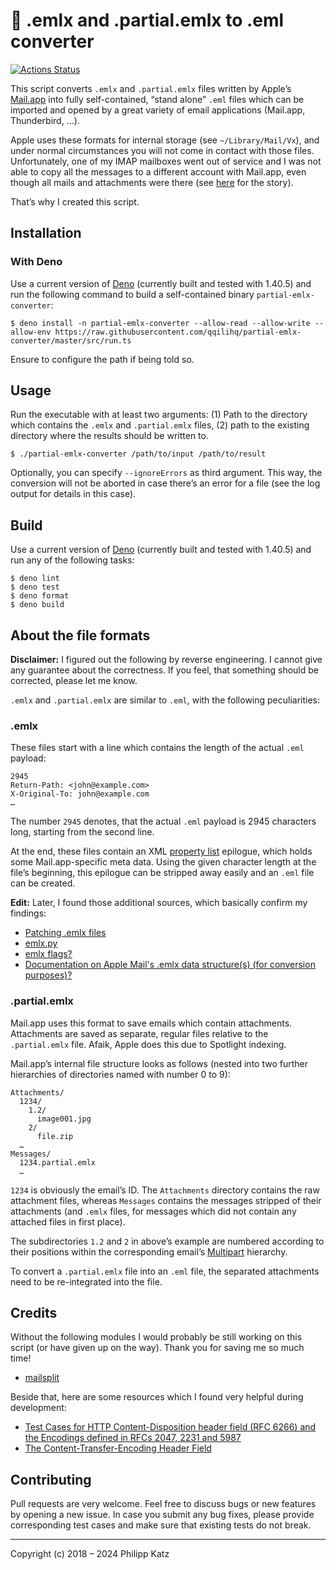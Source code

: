 # 📧 .emlx and .partial.emlx to .eml converter

[![Actions Status](https://github.com/qqilihq/partial-emlx-converter/workflows/CI/badge.svg)](https://github.com/qqilihq/partial-emlx-converter/actions)

<!-- [![codecov](https://codecov.io/gh/qqilihq/partial-emlx-converter/branch/master/graph/badge.svg)](https://codecov.io/gh/qqilihq/partial-emlx-converter)
[![npm version](https://badge.fury.io/js/partial-emlx-converter.svg)](https://badge.fury.io/js/partial-emlx-converter) -->

This script converts `.emlx` and `.partial.emlx` files written by Apple’s
[Mail.app](https://en.wikipedia.org/wiki/Mail_(Apple)) into fully self-contained, “stand alone” `.eml` files which can
be imported and opened by a great variety of email applications (Mail.app, Thunderbird, …).

Apple uses these formats for internal storage (see `~/Library/Mail/Vx`), and under normal circumstances you will not
come in contact with those files. Unfortunately, one of my IMAP mailboxes went out of service and I was not able to copy
all the messages to a different account with Mail.app, even though all mails and attachments were there (see
[here](https://apple.stackexchange.com/questions/312942/recovering-emails-from-defunct-imap-account) for the story).

That’s why I created this script.

## Installation

<!-- ### With Homebrew

This is the easiest way if you’re not familiar with Deno. Install the script and all dependencies with
[Homebrew](https://brew.sh):

```shell
$ brew install qqilihq/partial-emlx-converter/partial-emlx-converter
```

I would like to make this script available in the Homebrew core repository as well, but for this the project needs more
⭐️ and 🍴 — please help! -->

### With Deno

Use a current version of [Deno](https://deno.com) (currently built and tested with 1.40.5) and run the following command
to build a self-contained binary `partial-emlx-converter`:

```shell
$ deno install -n partial-emlx-converter --allow-read --allow-write --allow-env https://raw.githubusercontent.com/qqilihq/partial-emlx-converter/master/src/run.ts
```

Ensure to configure the path if being told so.

## Usage

Run the executable with at least two arguments: (1) Path to the directory which contains the `.emlx` and `.partial.emlx`
files, (2) path to the existing directory where the results should be written to.

```shell
$ ./partial-emlx-converter /path/to/input /path/to/result
```

Optionally, you can specify `--ignoreErrors` as third argument. This way, the conversion will not be aborted in case
there’s an error for a file (see the log output for details in this case).

## Build

Use a current version of [Deno](https://deno.com) (currently built and tested with 1.40.5) and run any of the following
tasks:

```shell
$ deno lint
$ deno test
$ deno format
$ deno build
```

<!-- ## Releasing

TODO - figure out how to update the [Homebrew formula]((https://github.com/qqilihq/homebrew-partial-emlx-converter)) to
make use of the binary. -->

## About the file formats

**Disclaimer:** I figured out the following by reverse engineering. I cannot give any guarantee about the correctness.
If you feel, that something should be corrected, please let me know.

`.emlx` and `.partial.emlx` are similar to `.eml`, with the following peculiarities:

### .emlx

These files start with a line which contains the length of the actual `.eml` payload:

```
2945
Return-Path: <john@example.com>
X-Original-To: john@example.com
…
```

The number `2945` denotes, that the actual `.eml` payload is 2945 characters long, starting from the second line.

At the end, these files contain an XML [property list](https://en.wikipedia.org/wiki/Property_list) epilogue, which
holds some Mail.app-specific meta data. Using the given character length at the file’s beginning, this epilogue can be
stripped away easily and an `.eml` file can be created.

**Edit:** Later, I found those additional sources, which basically confirm my findings:

- [Patching .emlx files](https://taoofmac.com/space/blog/2008/03/03/2211)
- [emlx.py](https://gist.github.com/karlcow/5276813)
- [emlx flags?](https://www.jwz.org/blog/2005/07/emlx-flags/)
- [Documentation on Apple Mail's .emlx data structure(s) (for conversion purposes)?](https://stackoverflow.com/questions/884440/documentation-on-apple-mails-emlx-data-structures-for-conversion-purposes)

### .partial.emlx

Mail.app uses this format to save emails which contain attachments. Attachments are saved as separate, regular files
relative to the `.partial.emlx` file. Afaik, Apple does this due to Spotlight indexing.

Mail.app’s internal file structure looks as follows (nested into two further hierarchies of directories named with
number 0 to 9):

```
Attachments/
  1234/
    1.2/
      image001.jpg
    2/
      file.zip
  …
Messages/
  1234.partial.emlx
  …
```

`1234` is obviously the email’s ID. The `Attachments` directory contains the raw attachment files, whereas `Messages`
contains the messages stripped of their attachments (and `.emlx` files, for messages which did not contain any attached
files in first place).

The subdirectories `1.2` and `2` in above’s example are numbered according to their positions within the corresponding
email’s [Multipart](https://www.w3.org/Protocols/rfc1341/7_2_Multipart.html) hierarchy.

To convert a `.partial.emlx` file into an `.eml` file, the separated attachments need to be re-integrated into the file.

## Credits

Without the following modules I would probably be still working on this script (or have given up on the way). Thank you
for saving me so much time!

- [mailsplit](https://github.com/andris9/mailsplit)

Beside that, here are some resources which I found very helpful during development:

- [Test Cases for HTTP Content-Disposition header field (RFC 6266) and the Encodings defined in RFCs 2047, 2231 and 5987](http://test.greenbytes.de/tech/tc2231/)
- [The Content-Transfer-Encoding Header Field](https://www.w3.org/Protocols/rfc1341/5_Content-Transfer-Encoding.html)

## Contributing

Pull requests are very welcome. Feel free to discuss bugs or new features by opening a new issue. In case you submit any
bug fixes, please provide corresponding test cases and make sure that existing tests do not break.

---

Copyright (c) 2018 – 2024 Philipp Katz
